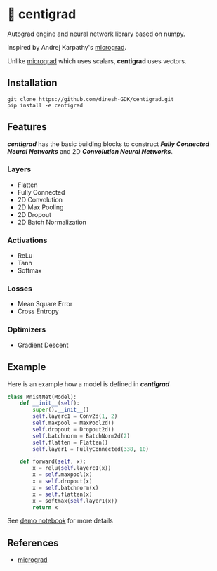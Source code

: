 # &#x1F52E; centigrad

Autograd engine and neural network library based on numpy.

Inspired by Andrej Karpathy's [micrograd](https://github.com/karpathy/micrograd).

Unlike [micrograd](https://github.com/karpathy/micrograd) which uses scalars, **centigrad** uses vectors.

## Installation
```
git clone https://github.com/dinesh-GDK/centigrad.git
pip install -e centigrad
```

## Features

***centigrad*** has the basic building blocks to construct ***Fully Connected Neural Networks*** and 2D ***Convolution Neural Networks***.

### Layers

- Flatten
- Fully Connected
- 2D Convolution
- 2D Max Pooling
- 2D Dropout
- 2D Batch Normalization

### Activations

- ReLu
- Tanh
- Softmax

### Losses

- Mean Square Error
- Cross Entropy

### Optimizers

- Gradient Descent

## Example

Here is an example how a model is defined in ***centigrad***

```python
class MnistNet(Model):
    def __init__(self):
        super().__init__()
        self.layerc1 = Conv2d(1, 2)
        self.maxpool = MaxPool2d()
        self.dropout = Dropout2d()
        self.batchnorm = BatchNorm2d(2)
        self.flatten = Flatten()
        self.layer1 = FullyConnected(338, 10)

    def forward(self, x):
        x = relu(self.layerc1(x))
        x = self.maxpool(x)
        x = self.dropout(x)
        x = self.batchnorm(x)
        x = self.flatten(x)
        x = softmax(self.layer1(x))
        return x
```

See [demo notebook](https://github.com/dinesh-GDK/centigrad/blob/main/demo.ipynb) for more details

## References

- [micrograd](https://github.com/karpathy/micrograd)
